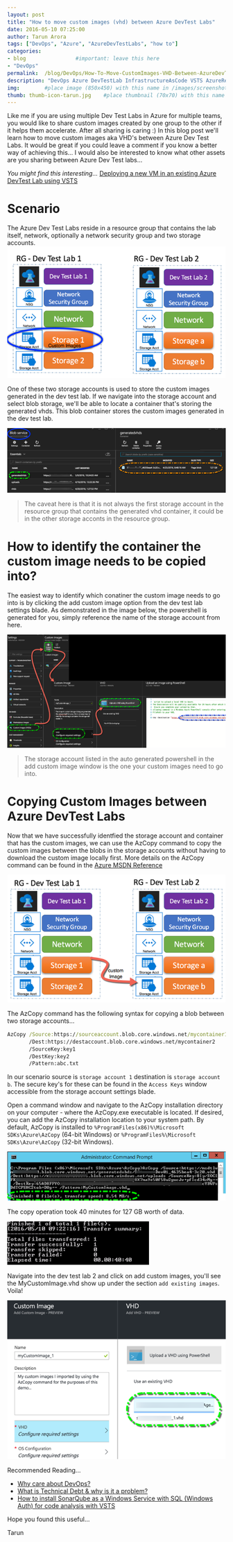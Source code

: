 ```yaml
---
layout: post
title: "How to move custom images (vhd) between Azure DevTest Labs"
date: 2016-05-10 07:25:00 
author: Tarun Arora 
tags: ["DevOps", "Azure", "AzureDevTestLabs", "how to"]
categories:
- blog                #important: leave this here
- "DevOps"
permalink:  /blog/DevOps/How-To-Move-CustomImages-VHD-Between-AzureDevTestLabs
description: "DevOps Azure DevTestLab InfrastructureAsCode VSTS AzureResourceManager InfrastructureAutomation VHD CustomImages"
img:        #place image (850x450) with this name in /images/screenshots
thumb: thumb-icon-tarun.jpg    #place thumbnail (70x70) with this name in /images/screenshots/thumbs/
---
```

Like me if you are using multiple Dev Test Labs in Azure for multiple teams, you would like to share custom images created by one group to the other if it helps them accelerate. After all sharing is caring :) In this blog post we'll learn how to move custom images aka VHD's between Azure Dev Test Labs. It would be great if you could leave a comment if you know a better way of achieving this... I would also be interested to know what other assets are you sharing between Azure Dev Test labs...
<!--more--> 

_You might find this interesting..._ [Deploying a new VM in an existing Azure DevTest Lab using VSTS](http://www.visualstudiogeeks.com/blog/DevOps/Deploy-New-VM-To-Existing-AzureDevTestLab-From-VSTS)

# Scenario
The Azure Dev Test Labs reside in a resource group that contains the lab itself, network, optionally a network security group and two storage accounts. 
![AzureDevTestLab](/images/screenshots/tarun/AzureDTL/AzureDtl_ResourceGroupDiagram.png)

One of these two storage accounts is used to store the custom images generated in the dev test lab. If we navigate into the storage account and select blob storage, we'll be able to locate a container that's storing the generated vhds. This blob container stores the custom images generated in the dev test lab. 

![AzureDevTestLab](/images/screenshots/tarun/AzureDTL/AzureDtl_VSTS_GeneratedVhdStorageAccount.png)

> The caveat here is that it is not always the first storage account in the resource group that contains the generated vhd container, it could be in the other storage acconts in the resource group.

# How to identify the container the custom image needs to be copied into?  
The easiest way to identify which conatiner the custom image needs to go into is by clicking the add custom image option from the dev test lab settings blade. As demonstrated in the image below, the powershell is generated for you, simply reference the name of the storage account from here. 

![AzureDevTestLab](/images/screenshots/tarun/AzureDTL/AzureDtl_VSTS_GenerateCustomImageOption.png)

> The storage account listed in the auto generated powershell in the add custom image window is the one your custom images need to go into.    

# Copying Custom Images between Azure DevTest Labs
Now that we have successfully identfied the storage account and container that has the custom images, we can use the AzCopy command to copy the custom images between the blobs in the storage accounts without having to download the custom image locally first. More details on the AzCopy command can be found in the [Azure MSDN Reference](https://azure.microsoft.com/en-gb/documentation/articles/storage-use-azcopy/)

 ![AzureDevTestLab](/images/screenshots/tarun/AzureDTL/AzureDtl_CopyCustomImageBetweenTwoDevTestLabs.png)

The AzCopy command has the following syntax for copying a blob between two storage accounts... 

``` cmd  
AzCopy /Source:https://sourceaccount.blob.core.windows.net/mycontainer1 
       /Dest:https://destaccount.blob.core.windows.net/mycontainer2 
       /SourceKey:key1 
       /DestKey:key2 
       /Pattern:abc.txt
```

In our scenario source is `storage account 1` destination is `storage account b`. The secure key's for these can be found in the `Access Keys` window accessible from the storage account settings blade. 

Open a command window and navigate to the AzCopy installation directory on your computer - where the AzCopy.exe executable is located. If desired, you can add the AzCopy installation location to your system path. By default, AzCopy is installed to `%ProgramFiles(x86)%\Microsoft SDKs\Azure\AzCopy` (64-bit Windows) or `%ProgramFiles%\Microsoft SDKs\Azure\AzCopy` (32-bit Windows).

![AzureDevTestLab](/images/screenshots/tarun/AzureDTL/AzureDtl_Task_AzCopyBetweenTwoStorageAccounts.png)

The copy operation took 40 minutes for 127 GB worth of data.

![AzureDevTestLab](/images/screenshots/tarun/AzureDTL/AzureDtl_AzCopy_Summary.png)

Navigate into the dev test lab 2 and click on add custom images, you'll see the MyCustomImage.vhd show up under the section `add existing images`. Voila!

![AzureDevTestLab - Add custom image](/images/screenshots/tarun/AzureDTL/AzureDtl_ImportCustomImages.png)

Recommended Reading... 

- [Why care about DevOps?](http://www.visualstudiogeeks.com/blog/devops/marry-cloud-and-devops-enterprise-devops-is-for-real)
- [What is Technical Debt & why is it a problem?](http://www.visualstudiogeeks.com/blog/sonarqube/devops/Configure-TFS2015-with-SonarQube-using-BuildTask-to-Track-Technical-Debt)
- [How to install SonarQube as a Windows Service with SQL (Windows Auth) for code analysis with VSTS](http://www.visualstudiogeeks.com/blog/DevOps/Install-SonarQube-As-WindowsService-With-SQLServer-WindowsAuth-VSTS-TeamBuild)

Hope you found this useful...  

Tarun